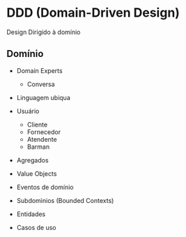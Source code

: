 # DDD (Domain-Driven Design)

Design Dirigido à domínio

## Domínio

- Domain Experts
  - Conversa
- Linguagem ubiqua

- Usuário

  - Cliente
  - Fornecedor
  - Atendente
  - Barman

- Agregados
- Value Objects
- Eventos de domínio
- Subdomìnios (Bounded Contexts)
- Entidades
- Casos de uso

